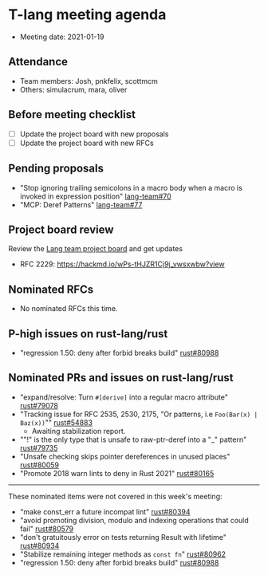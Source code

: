 # T-lang meeting agenda

* Meeting date: 2021-01-19

## Attendance

* Team members: Josh, pnkfelix, scottmcm
* Others: simulacrum, mara, oliver

## Before meeting checklist

* [ ] Update the project board with new proposals
* [ ] Update the project board with new RFCs

## Pending proposals
- "Stop ignoring trailing semicolons in a macro body when a macro is invoked in expression position" [lang-team#70](https://github.com/rust-lang/lang-team/issues/70)
- "MCP: Deref Patterns" [lang-team#77](https://github.com/rust-lang/lang-team/issues/77)

## Project board review

Review the [Lang team project board](https://github.com/rust-lang/lang-team/projects/2) and get updates
- RFC 2229: https://hackmd.io/wPs-tHJZR1Cj9j_vwsxwbw?view

## Nominated RFCs
- No nominated RFCs this time.

## P-high issues on rust-lang/rust
- "regression 1.50: deny after forbid breaks build" [rust#80988](https://github.com/rust-lang/rust/issues/80988)

## Nominated PRs and issues on rust-lang/rust
- "expand/resolve: Turn `#[derive]` into a regular macro attribute" [rust#79078](https://github.com/rust-lang/rust/pull/79078)
- "Tracking issue for RFC 2535, 2530, 2175, "Or patterns, i.e `Foo(Bar(x) | Baz(x))`"" [rust#54883](https://github.com/rust-lang/rust/issues/54883)
    - Awaiting stabilization report.
- ""!" is the only type that is unsafe to raw-ptr-deref into a "_" pattern" [rust#79735](https://github.com/rust-lang/rust/issues/79735)
- "Unsafe checking skips pointer dereferences in unused places" [rust#80059](https://github.com/rust-lang/rust/issues/80059)
- "Promote 2018 warn lints to deny in Rust 2021" [rust#80165](https://github.com/rust-lang/rust/issues/80165)

-----
These nominated items were not covered in this week's meeting:

- "make const_err a future incompat lint" [rust#80394](https://github.com/rust-lang/rust/pull/80394)
- "avoid promoting division, modulo and indexing operations that could fail" [rust#80579](https://github.com/rust-lang/rust/pull/80579)
- "don't gratuitously error on tests returning Result with lifetime" [rust#80934](https://github.com/rust-lang/rust/pull/80934)
- "Stabilize remaining integer methods as `const fn`" [rust#80962](https://github.com/rust-lang/rust/pull/80962)
- "regression 1.50: deny after forbid breaks build" [rust#80988](https://github.com/rust-lang/rust/issues/80988)
